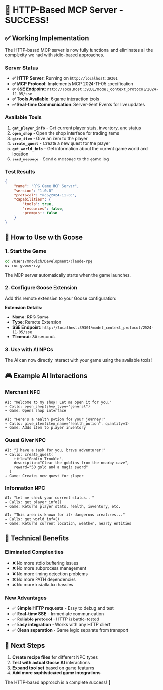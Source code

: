 # 🎉 **HTTP-Based MCP Server - SUCCESS!**

## ✅ **Working Implementation**

The HTTP-based MCP server is now fully functional and eliminates all the complexity we had with stdio-based approaches.

### **Server Status**
- **✅ HTTP Server**: Running on `http://localhost:39301`
- **✅ MCP Protocol**: Implements MCP 2024-11-05 specification
- **✅ SSE Endpoint**: `http://localhost:39301/model_context_protocol/2024-11-05/sse`
- **✅ Tools Available**: 6 game interaction tools
- **✅ Real-time Communication**: Server-Sent Events for live updates

### **Available Tools**
1. **`get_player_info`** - Get current player stats, inventory, and status
2. **`open_shop`** - Open the shop interface for trading items
3. **`give_item`** - Give an item to the player
4. **`create_quest`** - Create a new quest for the player
5. **`get_world_info`** - Get information about the current game world and location
6. **`send_message`** - Send a message to the game log

### **Test Results**
```json
{
    "name": "RPG Game MCP Server",
    "version": "1.0.0",
    "protocol": "mcp/2024-11-05",
    "capabilities": {
        "tools": true,
        "resources": false,
        "prompts": false
    }
}
```

## 🚀 **How to Use with Goose**

### **1. Start the Game**
```bash
cd /Users/mnovich/Development/claude-rpg
uv run goose-rpg
```
The MCP server automatically starts when the game launches.

### **2. Configure Goose Extension**
Add this remote extension to your Goose configuration:

**Extension Details:**
- **Name**: RPG Game
- **Type**: Remote Extension
- **SSE Endpoint**: `http://localhost:39301/model_context_protocol/2024-11-05/sse`
- **Timeout**: 30 seconds

### **3. Use with AI NPCs**
The AI can now directly interact with your game using the available tools!

## 🎮 **Example AI Interactions**

### **Merchant NPC**
```
AI: "Welcome to my shop! Let me open it for you."
→ Calls: open_shop(shop_type="general")
→ Game: Opens shop interface

AI: "Here's a health potion for your journey!"
→ Calls: give_item(item_name="health_potion", quantity=1)
→ Game: Adds item to player inventory
```

### **Quest Giver NPC**
```
AI: "I have a task for you, brave adventurer!"
→ Calls: create_quest(
    title="Goblin Trouble",
    description="Clear the goblins from the nearby cave",
    reward="50 gold and a magic sword"
  )
→ Game: Creates new quest for player
```

### **Information NPC**
```
AI: "Let me check your current status..."
→ Calls: get_player_info()
→ Game: Returns player stats, health, inventory, etc.

AI: "This area is known for its dangerous creatures..."
→ Calls: get_world_info()
→ Game: Returns current location, weather, nearby entities
```

## 🔧 **Technical Benefits**

### **Eliminated Complexities**
- ❌ No more stdio buffering issues
- ❌ No more subprocess management
- ❌ No more timing detection problems
- ❌ No more PATH dependencies
- ❌ No more installation hassles

### **New Advantages**
- ✅ **Simple HTTP requests** - Easy to debug and test
- ✅ **Real-time SSE** - Immediate communication
- ✅ **Reliable protocol** - HTTP is battle-tested
- ✅ **Easy integration** - Works with any HTTP client
- ✅ **Clean separation** - Game logic separate from transport

## 🎯 **Next Steps**

1. **Create recipe files** for different NPC types
2. **Test with actual Goose AI** interactions
3. **Expand tool set** based on game features
4. **Add more sophisticated game integrations**

The HTTP-based approach is a complete success! 🚀